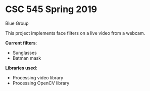 # CSC 545 Spring 2019
Blue Group

This project implements face filters on a live video from a webcam.

**Current filters**:
* Sunglasses
* Batman mask

**Libraries used**: 
* Processing video library
* Processing OpenCV library
